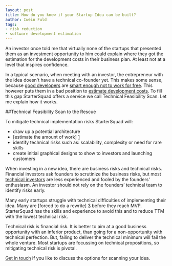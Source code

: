 ```yaml
---
layout: post
title: How do you know if your Startup Idea can be built?
author: Iwein Fuld
tags:
- risk reduction
- software development estimation
---
```


An investor once told me that virtually none of the startups that presented them as an investment opportunity to him
could explain where they got the estimation for the development costs in their business plan. At least not at a level
that inspires confidence.

In a typical scenario, when meeting with an investor, the entrepreneur with the idea doesn't have a technical co-founder
yet. This makes some sense, because [good developers][5] are [smart enough not to work for free][4]. This however puts
them in a bad position to [estimate development costs][1]. To fill this gap StarterSquad offers a service we call
Technical Feasibility Scan. Let me explain how it works.

##Technical Feasibility Scan to the Rescue

To mitigate technical implementation risks StarterSquad will:

- draw up a potential architecture
- [estimate the amount of work] [1]
- identify technical risks such as: scalability, complexity or need for rare skills
- create initial graphical designs to show to investors and launching customers

When investing in a new idea, there are business risks and technical risks. Financial investors ask founders to
scrutinize the business risks, but most [technical investors][2] are less experienced and fooled by the founders'
enthusiasm. An investor should not rely on the founders’ technical team to identify risks early.

Many early startups struggle with technical difficulties of implementing their idea. Many are
[forced to do a rewrite] [3] before they reach MVP. StarterSquad has the skills and experience to avoid this and
to reduce TTM with the lowest technical risk.

Technical risk is financial risk. It is better to aim at a good business opportunity with an inferior product,
than going for a non-opportunity with technical perfection. But, failing to deliver the technical minimum
will fail the whole venture. Most startups are focussing on technical propositions,
so mitigating technical risk is pivotal.

[Get in touch][6] if you like to discuss the options for scanning your idea.

[1]: http://www.startersquad.com/blog/startersquad-pricing-model/
[2]: http://www.startersquad.com/blog/the-need-for-technical-angels/
[3]: http://www.startersquad.com/blog/the-great-rewrite/
[4]: http://michaelochurch.wordpress.com/2012/07/08/dont-waste-your-time-in-crappy-startup-jobs/
[5]: http://www.startersquad.com/blog/how-to-recognize-a-great-developer
[6]: http://www.startersquad.com/contact
